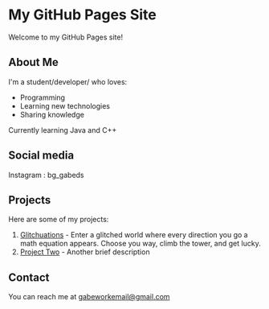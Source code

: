 # My GitHub Pages Site

Welcome to my GitHub Pages site!

## About Me

I'm a student/developer/ who loves:

- Programming
- Learning new technologies
- Sharing knowledge

Currently learning Java and C++


## Social media 
Instagram   : bg_gabeds


## Projects

Here are some of my projects:

1. [Glitchuations](#) - Enter a glitched world where every direction you go a math equation appears. Choose you way, climb the tower, and get lucky.
2. [Project Two](#) - Another brief description

## Contact

You can reach me at [gabeworkemail@gmail.com](mailto:your-email@example.com)